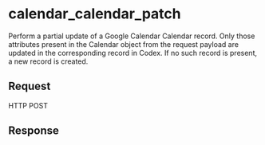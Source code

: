# calendar_calendar_patch
Perform a partial update of a Google Calendar Calendar record. Only those attributes present in the Calendar object from the request payload are updated in the corresponding record in Codex. If no such record is present, a new record is created.

## Request
HTTP POST

## Response
